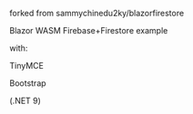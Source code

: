 forked from sammychinedu2ky/blazorfirestore

Blazor WASM Firebase+Firestore example

with:

TinyMCE

Bootstrap

(.NET 9)
